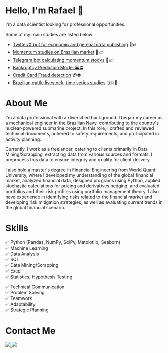# Hello, I'm **Rafael** 👋

I'm a data scientist looking for professional opportunities.

Some of my main studies are listed below:
- [Twitter/X bot for economic and gerenal data publishing](https://github.com/rpacco/morning-bot) 🤖📊
- [Momentum studies on Brazilian market](https://github.com/rpacco/momentum_studies) 🚀📈
- [Telegram bot calculating momentum stocks](https://github.com/rpacco/momentum_bot) 🤖📈
- [Bankruptcy Prediction Model 🏭⛔](https://github.com/rpacco/bankruptsy_prediction)
- [Credit Card Fraud detection](https://github.com/rpacco/fraud_detection) 💳⛔
- [Brazilian cattle livestock, time series studies](https://github.com/rpacco/cattlebr_data) :brazil:🐂

# **About Me**

I'm a data professional with a diversified background. I began my career as a mechanical engineer in the Brazilian Navy, contributing to the country's nuclear-powered submarine project. In this role, I crafted and reviewed technical documents, adhered to safety requirements, and participated in activity planning.

Currently, I work as a freelancer, catering to clients primarily in Data Mining/Scrapping, extracting data from various sources and formats. I preprocess this data to ensure integrity and quality for client delivery.

I also hold a master's degree in Financial Engineering from World Quant University, where I developed my understanding of the global financial market, analyzed financial data, designed programs using Python, applied stochastic calculations for pricing and derivatives hedging, and evaluated portfolios and their risk profiles using portfolio management theory. I also have experience in identifying risks related to the financial market and developing risk mitigation strategies, as well as evaluating current trends in the global financial scenario.

# **Skills**

✅ Python (Pandas, NumPy, SciPy, Matplotlib, Seaborn)  
✅ Machine Learning  
✅ Data Analysis  
✅ SQL  
✅ Data Mining/Scrapping  
✅ Excel  
✅ Statistics, Hypothesis Testing  

✅ Technical Communication  
✅ Problem Solving  
✅ Teamwork  
✅ Adaptability  
✅ Strategic Planning  

# Contact Me

<a href="https://www.linkedin.com/in/rpacco/">
  <img src="https://img.shields.io/badge/linkedin-%230077B5.svg?style=for-the-badge&logo=linkedin&logoColor=white" />
</a>
<a href="mailto:rafael.pacco@gmail.com">
  <img src="https://img.shields.io/badge/Gmail-D14836?style=for-the-badge&logo=gmail&logoColor=white" />
</a>
